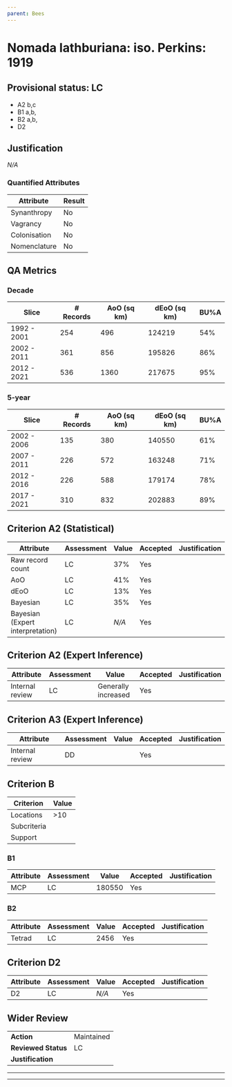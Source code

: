 ```yaml
---
parent: Bees
---
```

# Nomada lathburiana: iso. Perkins: 1919
## Provisional status: LC
- A2 b,c
- B1 a,b, 
- B2 a,b, 
- D2

## Justification
*N/A*
### Quantified Attributes
|Attribute|Result|
|---|---|
|Synanthropy|No|
|Vagrancy|No|
|Colonisation|No|
|Nomenclature|No|
## QA Metrics
### Decade
| Slice | # Records | AoO (sq km) | dEoO (sq km) |BU%A |
|---|---|---|---|---|
|1992 - 2001|254|496|124219|54%|
|2002 - 2011|361|856|195826|86%|
|2012 - 2021|536|1360|217675|95%|
### 5-year
| Slice | # Records | AoO (sq km) | dEoO (sq km) |BU%A |
|---|---|---|---|---|
|2002 - 2006|135|380|140550|61%|
|2007 - 2011|226|572|163248|71%|
|2012 - 2016|226|588|179174|78%|
|2017 - 2021|310|832|202883|89%|
## Criterion A2 (Statistical)
|Attribute|Assessment|Value|Accepted|Justification
|---|---|---|---|---|
|Raw record count|LC|37%|Yes||
|AoO|LC|41%|Yes||
|dEoO|LC|13%|Yes||
|Bayesian|LC|35%|Yes||
|Bayesian (Expert interpretation)|LC|*N/A*|Yes||
## Criterion A2 (Expert Inference)
|Attribute|Assessment|Value|Accepted|Justification
|---|---|---|---|---|
|Internal review|LC|Generally increased|Yes||
## Criterion A3 (Expert Inference)
|Attribute|Assessment|Value|Accepted|Justification
|---|---|---|---|---|
|Internal review|DD||Yes||
## Criterion B
|Criterion| Value|
|---|---|
|Locations|>10|
|Subcriteria||
|Support||
### B1
|Attribute|Assessment|Value|Accepted|Justification
|---|---|---|---|---|
|MCP|LC|180550|Yes||
### B2
|Attribute|Assessment|Value|Accepted|Justification
|---|---|---|---|---|
|Tetrad|LC|2456|Yes||
## Criterion D2
|Attribute|Assessment|Value|Accepted|Justification
|---|---|---|---|---|
|D2|LC|*N/A*|Yes||
## Wider Review
|  |  |
|---|---|
|**Action**|Maintained|
|**Reviewed Status**|LC|
|**Justification**||
---
 ---
 <br><br>
 
